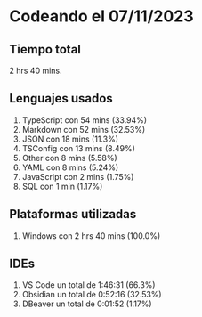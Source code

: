 # Codeando el 07/11/2023

## Tiempo total
2 hrs 40 mins.

## Lenguajes usados
1. TypeScript con 54 mins (33.94%)
1. Markdown con 52 mins (32.53%)
1. JSON con 18 mins (11.3%)
1. TSConfig con 13 mins (8.49%)
1. Other con 8 mins (5.58%)
1. YAML con 8 mins (5.24%)
1. JavaScript con 2 mins (1.75%)
1. SQL con 1 min (1.17%)

## Plataformas utilizadas
1. Windows con 2 hrs 40 mins (100.0%)

## IDEs
1. VS Code un total de 1:46:31 (66.3%)
1. Obsidian un total de 0:52:16 (32.53%)
1. DBeaver un total de 0:01:52 (1.17%)
